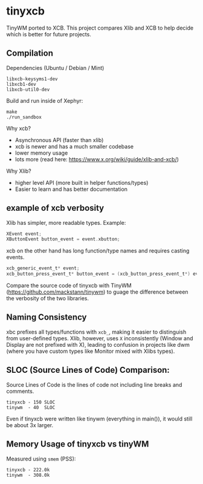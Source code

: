 # tinyxcb
TinyWM ported to XCB. This project compares Xlib and XCB to help decide which is better for future projects.


## Compilation
Dependencies (Ubuntu / Debian / Mint)
```
libxcb-keysyms1-dev
libxcb1-dev
libxcb-util0-dev
```

Build and run inside of Xephyr:
```
make
./run_sandbox
```

Why xcb?  
 - Asynchronous API (faster than xlib)
 - xcb is newer and has a much smaller codebase
 - lower memory usage
 - lots more (read here: https://www.x.org/wiki/guide/xlib-and-xcb/)

Why Xlib?
 - higher level API (more built in helper functions/types)
 - Easier to learn and has better documentation

## example of xcb verbosity
Xlib has simpler, more readable types. Example:
```C
XEvent event;
XButtonEvent button_event = event.xbutton;
```

xcb on the other hand has long function/type names and requires casting events.
```C
xcb_generic_event_t* event;
xcb_button_press_event_t* button_event = (xcb_button_press_event_t*) event;
```
Compare the source code of tinyxcb with TinyWM (https://github.com/mackstann/tinywm)
to guage the difference between the verbosity of the two libraries.

## Naming Consistency
xbc prefixes all types/functions with `xcb_`, making it easier to distinguish from user-defined types.
Xlib, however, uses `X` inconsistently (Window and Display are not prefixed with X), leading to confusion in projects like dwm (where you have custom types like Monitor mixed with Xlibs types).

## SLOC (Source Lines of Code) Comparison:
Source Lines of Code is the lines of code not including line breaks and comments.
```
tinyxcb - 150 SLOC
tinywm  - 40  SLOC
```
Even if tinyxcb were written like tinywm (everything in main()), it would still be about 3x larger.

## Memory Usage of tinyxcb vs tinyWM
Measured using `smem` (PSS):
```
tinyxcb - 222.0k
tinywm  - 308.0k
```
